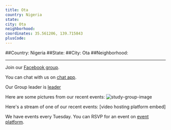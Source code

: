 ```yaml
---
title: Ota
country: Nigeria
state: 
city: Ota
neighborhood: 
coordinates: 35.561206, 139.715843
plusCode:
---
```


##Country: Nigeria
##State: 
##City: Ota
##Neighborhood: 
*****
Join our [Facebook group](https://www.facebook.com/groups/free.code.camp.ota).

You can chat with us on [chat app]().

Our Group leader is [leader]()

Here are some pictures from our recent events:
![study-group-image]()

Here's a stream of one of our recent events:
[video hosting platform embed]

We have events every Tuesday. You can RSVP for an event on [event platform]().
